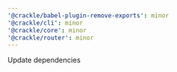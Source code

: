 ```yaml
---
'@crackle/babel-plugin-remove-exports': minor
'@crackle/cli': minor
'@crackle/core': minor
'@crackle/router': minor
---
```


Update dependencies
